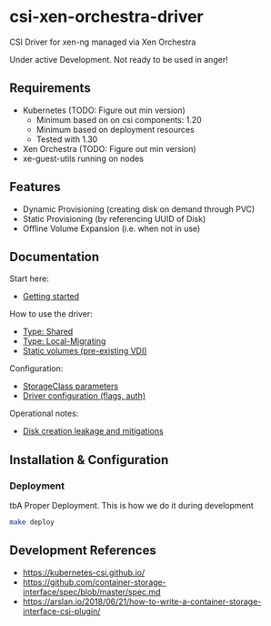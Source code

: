# csi-xen-orchestra-driver
CSI Driver for xen-ng managed via Xen Orchestra

Under active Development. Not ready to be used in anger!

## Requirements
- Kubernetes (TODO: Figure out min version)
  - Minimum based on on csi components: 1.20
  - Minimum based on deployment resources
  - Tested with 1.30
- Xen Orchestra (TODO: Figure out min version)
- xe-guest-utils running on nodes


## Features
- Dynamic Provisioning (creating disk on demand through PVC)
- Static Provisioning (by referencing UUID of Disk)
- Offline Volume Expansion (i.e. when not in use)

## Documentation

Start here:
- [Getting started](docs/getting-started.md)

How to use the driver:
- [Type: Shared](docs/type-shared.md)
- [Type: Local-Migrating](docs/type-localmigrating.md)
- [Static volumes (pre-existing VDI)](docs/static.md)

Configuration:
- [StorageClass parameters](docs/storage-class.md)
- [Driver configuration (flags, auth)](docs/driver-configuration.md)

Operational notes:
- [Disk creation leakage and mitigations](docs/disk-creation-leakage.md)


## Installation & Configuration

### Deployment

tbA Proper Deployment. This is how we do it during development

```bash
make deploy
```

## Development References
- https://kubernetes-csi.github.io/
- https://github.com/container-storage-interface/spec/blob/master/spec.md
- https://arslan.io/2018/06/21/how-to-write-a-container-storage-interface-csi-plugin/
